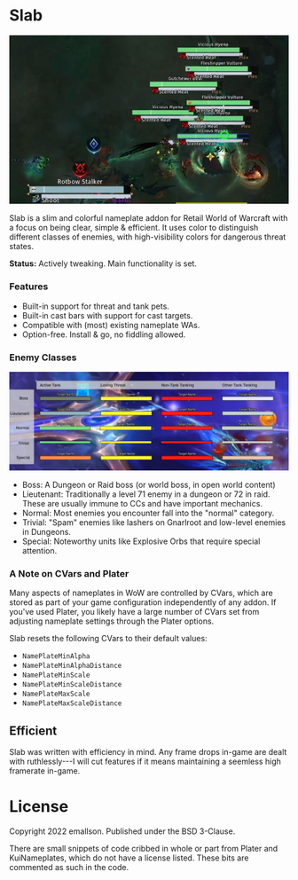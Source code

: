 # Slab

![Slab v2 in brackenhide hollow](readme/brackenhide_cast.png)

Slab is a slim and colorful nameplate addon for Retail World of Warcraft with a focus on being clear, simple & efficient. It uses color to distinguish different classes of enemies, with high-visibility colors for dangerous threat states.

**Status:** Actively tweaking. Main functionality is set.

### Features

- Built-in support for threat and tank pets.
- Built-in cast bars with support for cast targets.
- Compatible with (most) existing nameplate WAs.
- Option-free. Install & go, no fiddling allowed.


### Enemy Classes

<p align="center">
<img alt="Slab v2 Colors" src="readme/v2_grid.png" />
</p>

- Boss: A Dungeon or Raid boss (or world boss, in open world content)
- Lieutenant: Traditionally a level 71 enemy in a dungeon or 72 in raid. These are usually immune to CCs and have important mechanics.
- Normal: Most enemies you encounter fall into the "normal" category.
- Trivial: "Spam" enemies like lashers on Gnarlroot and low-level enemies in Dungeons.
- Special: Noteworthy units like Explosive Orbs that require special attention.

### A Note on CVars and Plater

Many aspects of nameplates in WoW are controlled by CVars, which are stored as part of your game configuration independently of any addon. If you've used Plater, you likely have a large number of CVars set from adjusting nameplate settings through the Plater options.

Slab resets the following CVars to their default values:

- `NamePlateMinAlpha`
- `NamePlateMinAlphaDistance`
- `NamePlateMinScale`
- `NamePlateMinScaleDistance`
- `NamePlateMaxScale`
- `NamePlateMaxScaleDistance`

## Efficient

Slab was written with efficiency in mind. Any frame drops in-game are dealt with ruthlessly---I will cut features if it means maintaining a seemless high framerate in-game.

# License

Copyright 2022 emallson. Published under the BSD 3-Clause.

There are small snippets of code cribbed in whole or part from Plater and KuiNameplates, which do not have a license listed. These bits are commented as such in the code.
